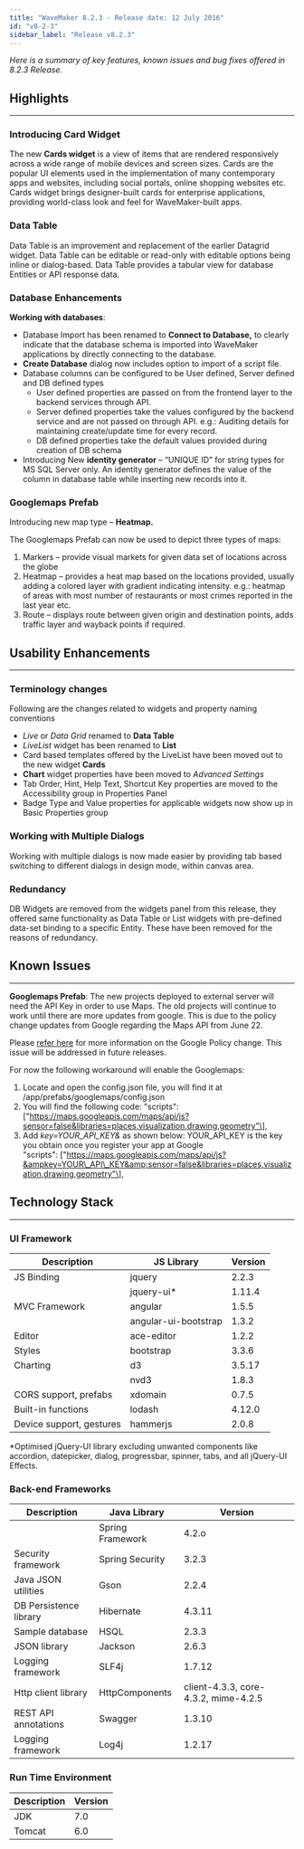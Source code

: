 ```yaml
---
title: "WaveMaker 8.2.3 - Release date: 12 July 2016"
id: "v8-2-3"
sidebar_label: "Release v8.2.3"
---
```

*Here is a summary of key features, known issues and bug fixes offered in 8.2.3 Release.*

## Highlights
---

### Introducing Card Widget

The new **Cards widget** is a view of items that are rendered responsively across a wide range of mobile devices and screen sizes. Cards are the popular UI elements used in the implementation of many contemporary apps and websites, including social portals, online shopping websites etc. Cards widget brings designer-built cards for enterprise applications, providing world-class look and feel for WaveMaker-built apps.

### Data Table

Data Table is an improvement and replacement of the earlier Datagrid widget. Data Table can be editable or read-only with editable options being inline or dialog-based. Data Table provides a tabular view for database Entities or API response data.

### Database Enhancements

**Working with databases**:

*   Database Import has been renamed to **Connect to Database,** to clearly indicate that the database schema is imported into WaveMaker applications by directly connecting to the database. 
*   **Create Database** dialog now includes option to import of a script file.
*   Database columns can be configured to be User defined, Server defined and DB defined types
    *   User defined properties are passed on from the frontend layer to the backend services through API.
    *   Server defined properties take the values configured by the backend service and are not passed on through API. e.g.: Auditing details for maintaining create/update time for every record.
    *   DB defined properties take the default values provided during creation of DB schema
*   Introducing New **identity generator** – “UNIQUE ID” for string types for MS SQL Server only. An identity generator defines the value of the column in database table while inserting new records into it.

### Googlemaps Prefab

Introducing new map type – **Heatmap.**

The Googlemaps Prefab can now be used to depict three types of maps:

1.  Markers – provide visual markets for given data set of locations across the globe
2.  Heatmap – provides a heat map based on the locations provided, usually adding a colored layer with gradient indicating intensity. e.g.: heatmap of areas with most number of restaurants or most crimes reported in the last year etc.
3.  Route – displays route between given origin and destination points, adds traffic layer and wayback points if required.

## Usability Enhancements
---

### Terminology changes

Following are the changes related to widgets and property naming conventions
*   _Live_ or _Data Grid_ renamed to **Data Table**
*   _LiveList_ widget has been renamed to **List**
*   Card based templates offered by the LiveList have been moved out to the new widget **Cards**
*   **Chart** widget properties have been moved to _Advanced Settings_
*   Tab Order, Hint, Help Text, Shortcut Key properties are moved to the Accessibility group in Properties Panel
*   Badge Type and Value properties for applicable widgets now show up in Basic Properties group

### Working with Multiple Dialogs 
Working with multiple dialogs is now made easier by providing tab based switching to different dialogs in design mode, within canvas area.

### Redundancy
DB Widgets are removed from the widgets panel from this release, they offered same functionality as Data Table or List widgets with pre-defined data-set binding to a specific Entity. These have been removed for the reasons of redundancy.


## Known Issues
---

**Googlemaps Prefab**: The new projects deployed to external server will need the API Key in order to use Maps. The old projects will continue to work until there are more updates from google. This is due to the policy change updates from Google regarding the Maps API from June 22. 

Please [refer here](http://googlegeodevelopers.blogspot.in/2016/06/building-for-scale-updates-to-google.html) for more information on the Google Policy change. This issue will be addressed in future releases. 

For now the following workaround will enable the Googlemaps:

1.  Locate and open the config.json file, you will find it at /app/prefabs/googlemaps/config.json
2.  You will find the following code: "scripts":  \["https://maps.googleapis.com/maps/api/js?sensor=false&libraries=places,visualization,drawing,geometry"\],
3.  Add _key=YOUR\_API\_KEY&_ as shown below: YOUR\_API\_KEY is the key you obtain once you register your app at Google  
    "scripts":  \["https://maps.googleapis.com/maps/api/js?&ampkey=YOUR\_API\_KEY&amp;sensor=false&libraries=places,visualization,drawing,geometry"\],


## Technology Stack
--- 

### UI Framework

| Description | JS Library | Version |
| --- | --- | --- |
| JS Binding | jquery | 2.2.3 |
|  | jquery-ui* | 1.11.4 |
| MVC Framework | angular | 1.5.5 |
|  | angular-ui-bootstrap | 1.3.2 |
| Editor | ace-editor | 1.2.2 |
| Styles | bootstrap | 3.3.6 |
| Charting | d3 | 3.5.17 |
|  | nvd3 | 1.8.3 |
| CORS support, prefabs | xdomain | 0.7.5 |
| Built-in functions | lodash | 4.12.0 |
| Device support, gestures | hammerjs | 2.0.8 |

*Optimised jQuery-UI library excluding unwanted components like accordion, datepicker, dialog, progressbar, spinner, tabs, and all jQuery-UI Effects.

### Back-end Frameworks

| Description | Java Library | Version |
| --- | --- | --- |
|  | Spring Framework | 4.2.o |
| Security framework | Spring Security | 3.2.3 |
| Java JSON utilities | Gson | 2.2.4 |
| DB Persistence library | Hibernate | 4.3.11 |
| Sample database | HSQL | 2.3.3 |
| JSON library | Jackson | 2.6.3 |
| Logging framework | SLF4j | 1.7.12 |
| Http client library | HttpComponents | client-4.3.3, core-4.3.2, mime-4.2.5 |
| REST API annotations | Swagger | 1.3.10 |
| Logging framework | Log4j | 1.2.17 |


### Run Time Environment

| Description | Version |
| --- | --- |
| JDK | 7.0 |
| Tomcat | 6.0 |